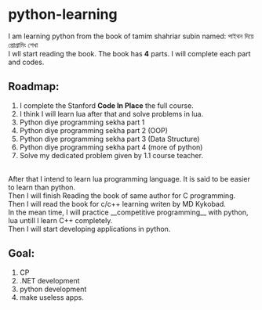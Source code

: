 # python-learning
I am learning python from the book of tamim shahriar subin named: পাইথন দিয়ে প্রোগ্রামিং শেখা <br> I wll start reading the book. The book has __4__ parts. I will complete each part and codes.
## Roadmap: <br>
1. I complete the Stanford __Code In Place__ the full course.
2. I think I will learn lua after that and solve problems in lua.
3. Python diye programming sekha part 1
4. Python diye programming sekha part 2 (OOP)
5. Python diye programming sekha part 3 (Data Structure)
6. Python diye programming sekha part 4 (more of python)
7. Solve my dedicated problem given by 1.1 course teacher.
<br>
After that I intend to learn lua programming language. It is said to be easier to learn than python. <br>
Then I will finish Reading the book of same author for C programming. <br>
Then I will read the book for c/c++ learning writen by MD Kykobad. <br>
In the mean time, I will practice __competitive programming__ with python, lua untill I learn C++ completely. <br>
Then I will start developing applications in python.
<br>

## Goal:
1. CP
2. .NET development
3. python development
4. make useless apps.
